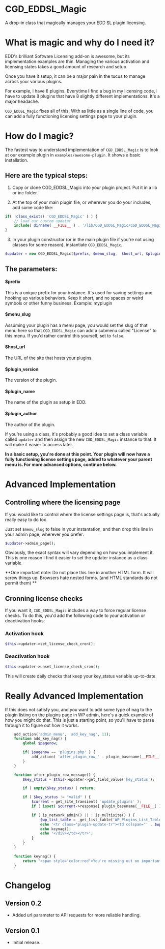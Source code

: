 CGD_EDDSL_Magic
===============

A drop-in class that magically manages your EDD SL plugin licensing.

#  What is magic and why do I need it?
EDD's brilliant Software Licensing add-on is awesome, but its implementation examples are thin.  Managing the various activation and licensing states takes a good amount of research and setup. 

Once you have it setup, it can be a major pain in the tucus to manage across your various plugins. 

For example, I have 8 plugins.  Everytime I find a bug in my licensing code, I have to update 8 plugins that have 8 slightly different implementations.  It's a major headache. 

`CGD_EDDSL_Magic` fixes all of this.  With as little as a single line of code, you can add a fully functioning licensing settings page to your plugin.  

# How do I magic?

The fastest way to understand implementation of `CGD_EDDSL_Magic` is to look at our example plugin in `examples/awesome-plugin`.  It shows a basic installation.

## Here are the typical steps:

1) Copy or clone CGD_EDDSL_Magic into your plugin project.  Put it in a lib or inc folder.

2)  At the top of your main plugin file, or wherever you do your includes, add some code like:


```php
if( !class_exists( 'CGD_EDDSL_Magic' ) ) {
	// load our custom updater
	include( dirname( __FILE__ ) . '/lib/CGD_EDDSL_Magic/CGD_EDDSL_Magic.php' );
}
```

3) In your plugin constructor (or in the main plugin file if you're not using classes for some reason),  instantiate `CGD_EDDSL_Magic`. 

```php
$updater = new CGD_EDDSL_Magic($prefix, $menu_slug,  $host_url, $plugin_version, $plugin_name, $plugin_author);
```
	
## The parameters:
#### $prefix
This is a unique prefix for your instance.  It's used for saving settings and hooking up various behaviors.  Keep it short, and no spaces or weird symbols or other funny business.  Example: myplugin

#### $menu_slug
Assuming your plugin has a menu page, you would set the slug of that menu here so that `CGD_EDDSL_Magic` can add a submenu called "License" to this menu.  If you'd rather control this yourself, set to `false`. 

#### $host_url
The URL of the site that hosts your plugins. 

#### $plugin_version
The version of the plugin.

#### $plugin_name
The name of the plugin as setup in EDD.

#### $plugin_author
The author of the plugin.

If you're using a class, it's probably a good idea to set a class variable called `updater` and then assign the new `CGD_EDDSL_Magic` instance to that. It will make it easier to access later.

**In a basic setup, you're done at this point.  Your plugin will now have a fully functioning license settings page, added to whatever your parent menu is.  For more advanced options, continue below.**


# Advanced Implementation

## Controlling where the licensing page
If you would like to control where the license settings page is, that's actually really easy to do too. 

Just set `$menu_slug` to false in your instantation, and then drop this line in your admin page, wherever you prefer:
``` php
$updater->admin_page();
```
Obviously, the exact syntax will vary depending on how you implement it.  This is one reason I find it easier to set the updater instance as a class variable. 

**One important note: Do not place this line in another HTML form.  It will screw things up. Browsers hate nested forms. (and HTML standards do not permit them)
**

## Cronning license checks
If you want it,  `CGD_EDDSL_Magic` includes a way to force regular license checks.  To do this, you'd add the following code to your activation or deactivation hooks:

### Activation hook
``` php
$this->updater->set_license_check_cron();
```

### Deactivation hook
``` php
$this->updater->unset_license_check_cron();
```

This will create daily checks that keep your key_status variable up-to-date. 

# Really Advanced Implementation

If this does not satisfy you, and you want to add some type of nag to the plugin listing on the plugins page in WP admin, here's a quick example of how you might do that.  This is just a starting point, so you'll have to parse through it to figure out how it works. 

```php
	add_action('admin_menu', 'add_key_nag', 11);
	function add_key_nag() {
		global $pagenow;

	    if( $pagenow == 'plugins.php' ) {
	        add_action( 'after_plugin_row_' . plugin_basename(__FILE__), 'after_plugin_row_message', 10, 2 );
	    }
	}

	function after_plugin_row_message() {
		$key_status = $this->updater->get_field_value('key_status');

		if ( empty($key_status) ) return;

		if ( $key_status != "valid" ) {
			$current = get_site_transient( 'update_plugins' );
			if ( isset( $current->response[ plugin_basename(__FILE__) ] ) ) return;

			if ( is_network_admin() || ! is_multisite() ) {
				$wp_list_table = _get_list_table('WP_Plugins_List_Table');
				echo '<tr class="plugin-update-tr"><td colspan="' . $wp_list_table->get_column_count() . '" class="plugin-update colspanchange"><div class="update-message">';
				echo keynag();
				echo '</div></td></tr>';
			}
		}
	}
	
	function keynag() {
		return "<span style='color:red'>You're missing out on important updates because your license key is missing, invalid, or expired.</span>";
	}
```

# Changelog

## Version 0.2
- Added url parameter to API requests for more reliable handling. 

## Version 0.1
- Initial release. 
